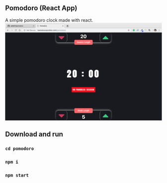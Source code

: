 ## Pomodoro (React App)

A simple pomodoro clock made with react.
![Screenshot](https://raw.githubusercontent.com/safal07/pomodoro/master/ss/pomodoro.png)

## Download and run

### `cd pomodoro`
### `npm i`
### `npm start`
